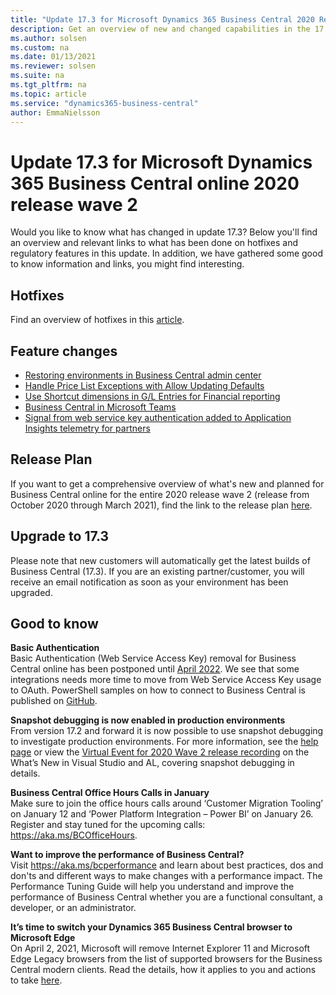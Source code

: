 ```yaml
---
title: "Update 17.3 for Microsoft Dynamics 365 Business Central 2020 Release Wave 2"
description: Get an overview of new and changed capabilities in the 17.3 update of Business Central online, which is part of 2020 release wave 2.
ms.author: solsen
ms.custom: na
ms.date: 01/13/2021
ms.reviewer: solsen
ms.suite: na
ms.tgt_pltfrm: na
ms.topic: article
ms.service: "dynamics365-business-central"
author: EmmaNielsson
---
```


# Update 17.3 for Microsoft Dynamics 365 Business Central online 2020 release wave 2

Would you like to know what has changed in update 17.3? Below you'll find an overview and relevant links to what has been done on hotfixes and regulatory features in this update. In addition, we have gathered some good to know information and links, you might find interesting.

## Hotfixes
Find an overview of hotfixes in this [article](https://support.microsoft.com/en-us/help/4595152/update-17-3-for-microsoft-dynamics-365-business-central-2020-release).

## Feature changes
- [Restoring environments in Business Central admin center](/dynamics365/business-central/dev-itpro/administration/tenant-admin-center-environments?#restoring-an-environment)
- [Handle Price List Exceptions with Allow Updating Defaults](/dynamics365-release-plan/2020wave2/smb/dynamics365-business-central/handle-price-list-exceptions-with-allow-updating-defaults) <!--(Ivan)--> 
- [Use Shortcut dimensions in G/L Entries for Financial reporting](/dynamics365-release-plan/2020wave2/smb/dynamics365-business-central/use-shortcut-dimensions-gl-entries-financial-reporting) <!--(Ivan) /dynamics365/business-central/finance-dimensions#to-set-up-global-and-shortcut-dimensionshttps://docs.microsoft.com/en-us-->
- [Business Central in Microsoft Teams](/dynamics365/business-central/across-teams-overview) <!--(Mike)-->
- [Signal from web service key authentication added to Application Insights telemetry for partners](../administration/telemetry-webservices-access-key-trace.md)<!--(Kennie)-->


## Release Plan
If you want to get a comprehensive overview of what's new and planned for Business Central online for the entire 2020 release wave 2 (release from October 2020 through March 2021), find the link to the release plan [here](/dynamics365-release-plan/2020wave2/smb/dynamics365-business-central/planned-features).


## Upgrade to 17.3
Please note that new customers will automatically get the latest builds of Business Central (17.3). If you are an existing partner/customer, you will receive an email notification as soon as your environment has been upgraded.

## Good to know

**Basic Authentication**  
Basic Authentication (Web Service Access Key) removal for Business Central online has been postponed until [April 2022](/dynamics365/business-central/dev-itpro/upgrade/deprecated-features-w1#basic-auth--web-service-access-keys-for-saas). We see that some integrations needs more time to move from Web Service Access Key usage to OAuth. PowerShell samples on how to connect to Business Central is published on [GitHub](https://github.com/microsoft/BCTech/tree/master/samples/PSOAuthBCAccess). 

**Snapshot debugging is now enabled in production environments**  
From version 17.2 and forward it is now possible to use snapshot debugging to investigate production environments. For more information, see the [help page](/dynamics365/business-central/dev-itpro/developer/devenv-snapshot-debugging) or view the [Virtual Event for 2020 Wave 2 release recording](https://events1.social27.com/MSDyn365BCLaunchEvent/agenda/player/61355) on the What’s New in Visual Studio and AL, covering snapshot debugging in details.

**Business Central Office Hours Calls in January**  
Make sure to join the office hours calls around ‘Customer Migration Tooling’ on January 12 and ‘Power Platform Integration – Power BI’ on January 26. Register and stay tuned for the upcoming calls: https://aka.ms/BCOfficeHours. 

**Want to improve the performance of Business Central?**  
Visit https://aka.ms/bcperformance and learn about best practices, dos and don'ts and different ways to make changes with a performance impact. The Performance Tuning Guide will help you understand and improve the performance of Business Central whether you are a functional consultant, a developer, or an administrator.

**It’s time to switch your Dynamics 365 Business Central browser to Microsoft Edge**  
On April 2, 2021, Microsoft will remove Internet Explorer 11 and Microsoft Edge Legacy browsers from the list of supported browsers for the Business Central modern clients. Read the details, how it applies to you and actions to take [here](https://cloudblogs.microsoft.com/dynamics365/it/2020/08/21/its-time-to-switch-your-dynamics-365-business-central-browser-to-microsoft-edge/).



